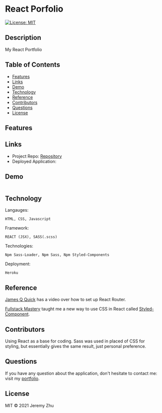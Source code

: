 # React Porfolio

[![License: MIT](https://img.shields.io/badge/License-MIT-yellow.svg)](https://opensource.org/licenses/MIT)

## Description

My React Portfolio

## Table of Contents

* [Features](#Features)
* [Links](#Links)
* [Demo](#Demo)
* [Technology](#Technology)
* [Reference](#Reference)
* [Contributors](#Contributors)
* [Questions](#Questions)
* [License](#License)

## Features



## Links

* Project Repo: [Repository]()
* Deployed Application: []()

## Demo

<img src="">


## Technology

Langauges:

    HTML, CSS, Javascript
Framework:

    REACT (JSX), SASS(.scss)

Technologies:

    Npm Sass-Loader, Npm Sass, Npm Styled-Components

Deployment:

    Heroku

## Reference

[James Q Quick](https://www.youtube.com/watch?v=yQf1KbGiwiI) has a video over how to set up React Router.

[Fullstack Mastery](https://www.youtube.com/watch?v=GGkBwpxV7AI) taught me a new way to use CSS in React called [Styled-Component](https://styled-components.com/docs/basics).

## Contributors

Using React as a base for coding. Sass was used in placed of CSS for styling, but essentially gives the same result, just personal preference. 

## Questions
If you have any question about the application, don't hesitate to contact me: visit my [portfolio](https://github.com/jeishu).

## License

MIT © 2021 Jeremy Zhu
